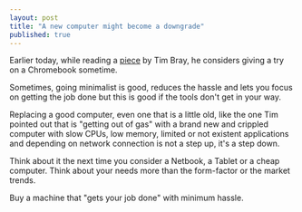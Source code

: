 ```yaml
---
layout: post
title: "A new computer might become a downgrade"
published: true
---
```


Earlier today, while reading a [piece](http://www.tbray.org/ongoing/When/201x/2011/12/12/Store-as-a-Feature) by Tim Bray, he considers giving a try on a Chromebook sometime.

Sometimes, going minimalist is good, reduces the hassle and lets you focus on getting the job done but this is good if the tools don't get in your way.

Replacing a good computer, even one that is a little old, like the one Tim pointed out that is "getting out of gas" with a brand new and crippled computer with slow CPUs, low memory, limited or not existent applications and depending on network connection is not a step up, it's a step down.

Think about it the next time you consider a Netbook, a Tablet or a cheap computer. Think about your needs more than the form-factor or the market trends. 

Buy a machine that "gets your job done" with minimum hassle.
